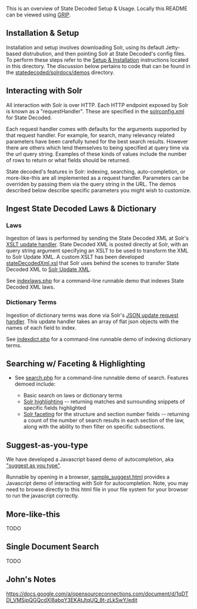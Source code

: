 This is an overview of State Decoded Setup & Usage. Locally this README can be viewed using [GRIP](https://github.com/joeyespo/grip).

## Installation & Setup 

Installation and setup involves downloading Solr, using its default Jetty-based distrubution, and then pointing Solr at State Decoded's config files. To perform these steps refer to the [Setup & Installation](setup.md) instructions located in this directory. The discussion below pertains to code that can be found in the [statedecoded/solrdocs/demos](demos) directory.

## Interacting with Solr

All interaction with Solr is over HTTP. Each HTTP endpoint exposed by Solr is known as a "requestHandler". These are specified in the [solrconfig.xml](../solr_home/statedecoded/conf/solrconfig.xml) for State Decoded.

Each request handler comes with defaults for the arguments supported by that request handler. For example, for search, many relevancy related parameters have been carefully tuned for the best search results. However there are others which lend themselves to being specified at query time via the url query string. Examples of these kinds of values include the number of rows to return or what fields should be returned.

State decoded's features in Solr: indexing, searching, auto-completion, or more-like-this are all implemented as a request handler. Parameters can be overriden by passing them via the query string in the URL. The demos described below describe specific parameters you might wish to customize.

## Ingest State Decoded Laws & Dictionary

### Laws 

Ingestion of laws is performed by sending the State Decoded XML at Solr's [XSLT update handler](http://wiki.apache.org/solr/XsltUpdateRequestHandler). State Decoded XML is posted directly at Solr, with an query string argument specifying an XSLT to be used to transform the XML to Solr Update XML. A custom XSLT has been developed [stateDecodedXml.xsl](../solr_home/statedecoded/conf/xslt/stateDecodedXml.xsl) that Solr uses behind the scenes to transfer State Decoded XML to [Solr Update XML](http://wiki.apache.org/solr/UpdateXmlMessages).

See [indexlaws.php](demos/indexlaws.php) for a command-line runnable demo that indexes State Decoded XML laws.

### Dictionary Terms 

Ingestion of dictionary terms was done via Solr's [JSON update request handler](http://wiki.apache.org/solr/UpdateJSON). This update handler takes an array of flat json objects with the names of each field to index.

See [indexdict.php](demos/indexdict.php) for a command-line runnable demo of indexing dictionary terms.


## Searching w/ Faceting & Highlighting

* See [search.php](demos/search.php) for a command-line runnable demo of search. Features demoed include:

    * Basic search on laws or dictionary terms
    * [Solr highlighting](http://wiki.apache.org/solr/HighlightingParameters) -- returning matches and surrounding snippets of specific fields highlighted
    * [Solr faceting](http://wiki.apache.org/solr/SolrFacetingOverview) for the structure and section number fields -- returning a count of the number of search results in each section of the law, along with the ability to then filter on specific subsections.

## Suggest-as-you-type

We have developed a Javascript based demo of autocompletion, aka ["suggest as you type"](http://www.opensourceconnections.com/2013/06/08/advanced-suggest-as-you-type-with-solr/). 

Runnable by opening in a browser, [sample_suggest.html](demos/sample_suggest.html) provides a Javascript demo of interacting with Solr for autocompletion. Note, you may need to browse directly to this html file in your file system for your browser to run the javascript correctly. 


## More-like-this

TODO

## Single Document Search

TODO




## John's Notes
https://docs.google.com/a/opensourceconnections.com/document/d/1qDTDl_VMSjpQGQcdXl8abqY3EKAtJtqUQ_8t-zLkSwY/edit

